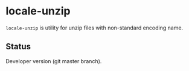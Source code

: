 locale-unzip
============

``locale-unzip`` is utility for unzip files with non-standard encoding name.


Status
------

Developer version (git master branch).
